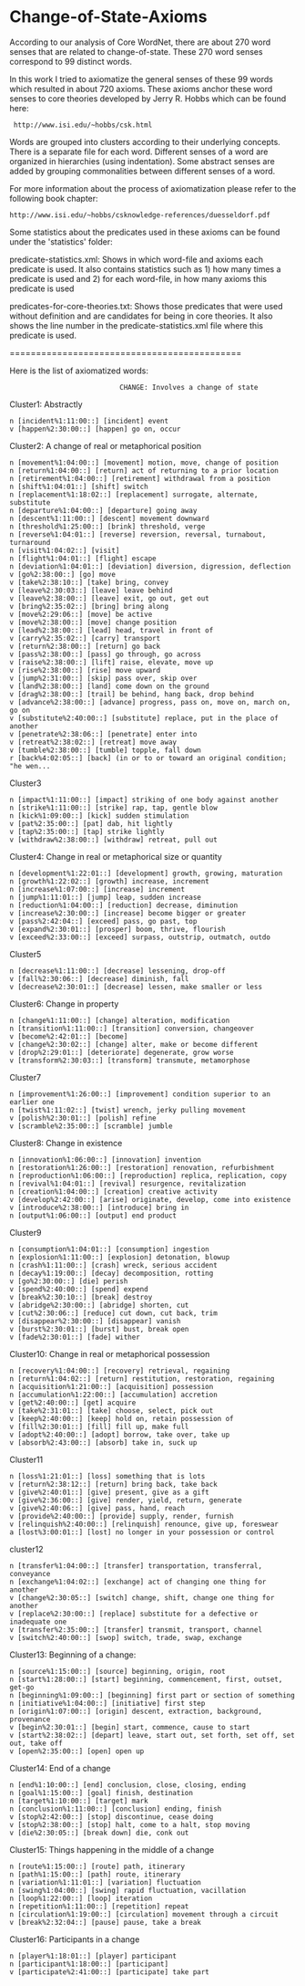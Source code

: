 Change-of-State-Axioms
======================

According to our analysis of Core WordNet, there are about 270 word senses that are related to change-of-state. These 270 word senses correspond to 99 distinct words.

In this work I tried to axiomatize the general senses of these 99 words which resulted in about 720 axioms. These axioms anchor these word senses to core theories developed by Jerry R. Hobbs which can be found here:   

     http://www.isi.edu/~hobbs/csk.html

Words are grouped into clusters according to their underlying concepts. There is a separate file for each word. 
Different senses of a word are organized in hierarchies (using indentation). Some abstract senses are added by grouping commonalities between different senses of a word. 

For more information about the process of axiomatization please refer to the following book chapter:

	http://www.isi.edu/~hobbs/csknowledge-references/duesseldorf.pdf
	
Some statistics about the predicates used in these axioms can be found under the 'statistics' folder:

predicate-statistics.xml: Shows in which word-file and axioms each predicate is used. It also contains statistics such as 1) how many times a predicate is used and 2) for each word-file, in how many axioms this predicate is used 

predicates-for-core-theories.txt: Shows those predicates that were used without definition and are candidates for being in core theories. It also shows the line number in the predicate-statistics.xml file where this predicate is used.

============================================

Here is the list of axiomatized words:


                               CHANGE: Involves a change of state

Cluster1: Abstractly

	n [incident%1:11:00::] [incident] event
	v [happen%2:30:00::] [happen] go on, occur


Cluster2: A change of real or metaphorical position

	n [movement%1:04:00::] [movement] motion, move, change of position
	n [return%1:04:00::] [return] act of returning to a prior location
	n [retirement%1:04:00::] [retirement] withdrawal from a position
	n [shift%1:04:01::] [shift] switch
	n [replacement%1:18:02::] [replacement] surrogate, alternate, substitute
	n [departure%1:04:00::] [departure] going away
	n [descent%1:11:00::] [descent] movement downward
	n [threshold%1:25:00::] [brink] threshold, verge
	n [reverse%1:04:01::] [reverse] reversion, reversal, turnabout, turnaround
	n [visit%1:04:02::] [visit]
	n [flight%1:04:01::] [flight] escape
	n [deviation%1:04:01::] [deviation] diversion, digression, deflection
	v [go%2:38:00::] [go] move
	v [take%2:38:10::] [take] bring, convey
	v [leave%2:30:03::] [leave] leave behind
	v [leave%2:38:00::] [leave] exit, go out, get out
	v [bring%2:35:02::] [bring] bring along
	v [move%2:29:06::] [move] be active
	v [move%2:38:00::] [move] change position
	v [lead%2:38:00::] [lead] head, travel in front of
	v [carry%2:35:02::] [carry] transport
	v [return%2:38:00::] [return] go back
	v [pass%2:38:00::] [pass] go through, go across
	v [raise%2:38:00::] [lift] raise, elevate, move up
	v [rise%2:38:00::] [rise] move upward
	v [jump%2:31:00::] [skip] pass over, skip over
	v [land%2:38:00::] [land] come down on the ground
	v [drag%2:38:00::] [trail] be behind, hang back, drop behind
	v [advance%2:38:00::] [advance] progress, pass on, move on, march on, go on
	v [substitute%2:40:00::] [substitute] replace, put in the place of another
	v [penetrate%2:38:06::] [penetrate] enter into
	v [retreat%2:38:02::] [retreat] move away
	v [tumble%2:38:00::] [tumble] topple, fall down
	r [back%4:02:05::] [back] (in or to or toward an original condition; "he wen...


Cluster3

	n [impact%1:11:00::] [impact] striking of one body against another
	n [strike%1:11:00::] [strike] rap, tap, gentle blow
	n [kick%1:09:00::] [kick] sudden stimulation
	v [pat%2:35:00::] [pat] dab, hit lightly
	v [tap%2:35:00::] [tap] strike lightly
	v [withdraw%2:38:00::] [withdraw] retreat, pull out


Cluster4: Change in real or metaphorical size or quantity

	n [development%1:22:01::] [development] growth, growing, maturation
	n [growth%1:22:02::] [growth] increase, increment
	n [increase%1:07:00::] [increase] increment
	n [jump%1:11:01::] [jump] leap, sudden increase
	n [reduction%1:04:00::] [reduction] decrease, diminution
	v [increase%2:30:00::] [increase] become bigger or greater
	v [pass%2:42:04::] [exceed] pass, go past, top
	v [expand%2:30:01::] [prosper] boom, thrive, flourish
	v [exceed%2:33:00::] [exceed] surpass, outstrip, outmatch, outdo


Cluster5

	n [decrease%1:11:00::] [decrease] lessening, drop-off
	v [fall%2:30:06::] [decrease] diminish, fall
	v [decrease%2:30:01::] [decrease] lessen, make smaller or less


Cluster6: Change in property

	n [change%1:11:00::] [change] alteration, modification
	n [transition%1:11:00::] [transition] conversion, changeover
	v [become%2:42:01::] [become]
	v [change%2:30:02::] [change] alter, make or become different
	v [drop%2:29:01::] [deteriorate] degenerate, grow worse
	v [transform%2:30:03::] [transform] transmute, metamorphose

Cluster7

	n [improvement%1:26:00::] [improvement] condition superior to an earlier one
	n [twist%1:11:02::] [twist] wrench, jerky pulling movement
	v [polish%2:30:01::] [polish] refine
	v [scramble%2:35:00::] [scramble] jumble


Cluster8: Change in existence

	n [innovation%1:06:00::] [innovation] invention
	n [restoration%1:26:00::] [restoration] renovation, refurbishment
	n [reproduction%1:06:00::] [reproduction] replica, replication, copy
	n [revival%1:04:01::] [revival] resurgence, revitalization
	n [creation%1:04:00::] [creation] creative activity
	v [develop%2:42:00::] [arise] originate, develop, come into existence
	v [introduce%2:38:00::] [introduce] bring in
	n [output%1:06:00::] [output] end product


Cluster9

	n [consumption%1:04:01::] [consumption] ingestion
	n [explosion%1:11:00::] [explosion] detonation, blowup
	n [crash%1:11:00::] [crash] wreck, serious accident
	n [decay%1:19:00::] [decay] decomposition, rotting
	v [go%2:30:00::] [die] perish
	v [spend%2:40:00::] [spend] expend
	v [break%2:30:10::] [break] destroy
	v [abridge%2:30:00::] [abridge] shorten, cut
	v [cut%2:30:06::] [reduce] cut down, cut back, trim
	v [disappear%2:30:00::] [disappear] vanish
	v [burst%2:30:01::] [burst] bust, break open
	v [fade%2:30:01::] [fade] wither


Cluster10: Change in real or metaphorical possession

	n [recovery%1:04:00::] [recovery] retrieval, regaining
	n [return%1:04:02::] [return] restitution, restoration, regaining
	n [acquisition%1:21:00::] [acquisition] possession
	n [accumulation%1:22:00::] [accumulation] accretion
	v [get%2:40:00::] [get] acquire
	v [take%2:31:01::] [take] choose, select, pick out
	v [keep%2:40:00::] [keep] hold on, retain possession of
	v [fill%2:30:01::] [fill] fill up, make full
	v [adopt%2:40:00::] [adopt] borrow, take over, take up
	v [absorb%2:43:00::] [absorb] take in, suck up


Cluster11

	n [loss%1:21:01::] [loss] something that is lots
	v [return%2:38:12::] [return] bring back, take back
	v [give%2:40:01::] [give] present, give as a gift
	v [give%2:36:00::] [give] render, yield, return, generate
	v [give%2:40:06::] [give] pass, hand, reach
	v [provide%2:40:00::] [provide] supply, render, furnish
	v [relinquish%2:40:00::] [relinquish] renounce, give up, foreswear
	a [lost%3:00:01::] [lost] no longer in your possession or control


cluster12

	n [transfer%1:04:00::] [transfer] transportation, transferral, conveyance
	n [exchange%1:04:02::] [exchange] act of changing one thing for another
	v [change%2:30:05::] [switch] change, shift, change one thing for another
	v [replace%2:30:00::] [replace] substitute for a defective or inadequate one
	v [transfer%2:35:00::] [transfer] transmit, transport, channel
	v [switch%2:40:00::] [swop] switch, trade, swap, exchange


Cluster13: Beginning of a change:

	n [source%1:15:00::] [source] beginning, origin, root
	n [start%1:28:00::] [start] beginning, commencement, first, outset, get-go
	n [beginning%1:09:00::] [beginning] first part or section of something
	n [initiative%1:04:00::] [initiative] first step
	n [origin%1:07:00::] [origin] descent, extraction, background, provenance
	v [begin%2:30:01::] [begin] start, commence, cause to start
	v [start%2:38:02::] [depart] leave, start out, set forth, set off, set out, take off
	v [open%2:35:00::] [open] open up


Cluster14: End of a change

	n [end%1:10:00::] [end] conclusion, close, closing, ending
	n [goal%1:15:00::] [goal] finish, destination
	n [target%1:10:00::] [target] mark
	n [conclusion%1:11:00::] [conclusion] ending, finish
	v [stop%2:42:00::] [stop] discontinue, cease doing
	v [stop%2:38:00::] [stop] halt, come to a halt, stop moving
	v [die%2:30:05::] [break down] die, conk out


Cluster15: Things happening in the middle of a change

	n [route%1:15:00::] [route] path, itinerary
	n [path%1:15:00::] [path] route, itinerary
	n [variation%1:11:01::] [variation] fluctuation
	n [swing%1:04:00::] [swing] rapid fluctuation, vacillation
	n [loop%1:22:00::] [loop] iteration
	n [repetition%1:11:00::] [repetition] repeat
	n [circulation%1:19:00::] [circulation] movement through a circuit
	v [break%2:32:04::] [pause] pause, take a break


Cluster16: Participants in a change

	n [player%1:18:01::] [player] participant
	n [participant%1:18:00::] [participant]
	v [participate%2:41:00::] [participate] take part


